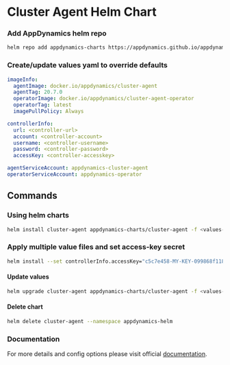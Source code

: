 # Cluster Agent Helm Chart

### Add AppDynamics helm repo
```bash
helm repo add appdynamics-charts https://appdynamics.github.io/appdynamics-charts
```

### Create/update values yaml to override defaults
```yaml
imageInfo:
  agentImage: docker.io/appdynamics/cluster-agent
  agentTag: 20.7.0
  operatorImage: docker.io/appdynamics/cluster-agent-operator
  operatorTag: latest
  imagePullPolicy: Always                             

controllerInfo:
  url: <controller-url>
  account: <controller-account>
  username: <controller-username>
  password: <controller-password>
  accessKey: <controller-accesskey>

agentServiceAccount: appdynamics-cluster-agent
operatorServiceAccount: appdynamics-operator
```

## Commands

### Using helm charts
```bash
helm install cluster-agent appdynamics-charts/cluster-agent -f <values-file>.yaml --namespace appdynamics
```

### Apply multiple value files and set access-key secret
```bash
helm install --set controllerInfo.accessKey="c5c7e458-MY-KEY-099868f11869" --set clusterAgent.appName="auto-instrumentation-label-based"  cluster-agent appdynamics-charts/cluster-agent -f 1-values-master.yaml -f 2-values-secrets.yaml -f 3-values-controller-prod.yaml -f 4-values-master-auto-instr.yaml --namespace appdynamics-helm
```

#### Update values
```bash
helm upgrade cluster-agent appdynamics-charts/cluster-agent -f <values-file>.yaml --namespace appdynamics-helm
```

#### Delete chart
```bash
helm delete cluster-agent --namespace appdynamics-helm
```

### Documentation
For more details and config options please visit official [documentation](https://docs.appdynamics.com/display/PRO45/Deploy+the+Cluster+Agent+with+Helm+Charts).
